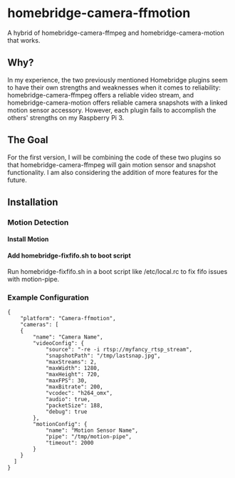# homebridge-camera-ffmotion

A hybrid of homebridge-camera-ffmpeg and homebridge-camera-motion that works.

## Why?

In my experience, the two previously mentioned Homebridge plugins seem to have their own strengths and weaknesses when it comes to reliability: homebridge-camera-ffmpeg offers a reliable video stream, and homebridge-camera-motion offers reliable camera snapshots with a linked motion sensor accessory. However, each plugin fails to accomplish the others' strengths on my Raspberry Pi 3.

## The Goal

For the first version, I will be combining the code of these two plugins so that homebridge-camera-ffmpeg will gain motion sensor and snapshot functionality. I am also considering the addition of more features for the future.

## Installation

### Motion Detection

#### Install Motion

#### Add homebridge-fixfifo.sh to boot script
Run homebridge-fixfifo.sh in a boot script like /etc/local.rc to fix fifo issues with motion-pipe.

### Example Configuration

```
{
	"platform": "Camera-ffmotion",
	"cameras": [
	{
		"name": "Camera Name",
		"videoConfig": {
			"source": "-re -i rtsp://myfancy_rtsp_stream",
			"snapshotPath": "/tmp/lastsnap.jpg",
			"maxStreams": 2,
			"maxWidth": 1280,
			"maxHeight": 720,
			"maxFPS": 30,
			"maxBitrate": 200,
			"vcodec": "h264_omx",
			"audio": true,
			"packetSize": 188,
			"debug": true
		},
		"motionConfig": {
			"name": "Motion Sensor Name",
			"pipe": "/tmp/motion-pipe",
			"timeout": 2000
		}
	}
  ]
}
```